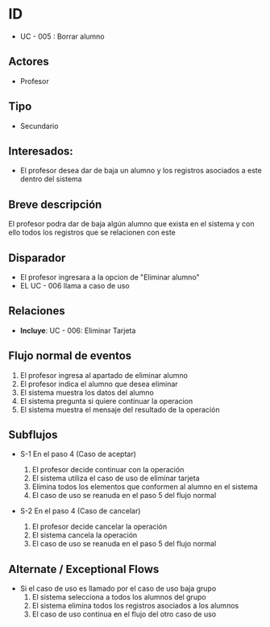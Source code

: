 # ID
- UC - 005 : Borrar alumno
   
## Actores
 * Profesor
    
## Tipo 
 * Secundario
   
## Interesados:
- El profesor desea dar de baja un alumno y los registros asociados a este dentro del sistema
  
## Breve descripción
El profesor podra dar de baja algún alumno que exista en el sistema y con ello todos los registros que se relacionen con este

## Disparador
- El profesor ingresara a la opcion de "Eliminar alumno" 
- EL UC - 006 llama a caso de uso

## Relaciones
- **Incluye**: UC - 006: Eliminar Tarjeta

## Flujo normal de eventos
1. El profesor ingresa al apartado de eliminar alumno
2. El profesor indica el alumno que desea eliminar
3. El sistema muestra los datos del alumno
4. El sistema pregunta si quiere continuar la operacion
5. El sistema muestra el mensaje del resultado de la operación
   
## Subflujos

- S-1 En el paso 4 (Caso de aceptar)
  1. El profesor decide continuar con la operación
  2. El sistema utiliza el caso de uso de eliminar tarjeta
  3. Elimina todos los elementos que conformen al alumno en el sistema
  4. El caso de uso se reanuda en el paso 5 del flujo normal

- S-2 En el paso 4 (Caso de cancelar)
  1. El profesor decide cancelar la operación
  1. El sistema cancela la operación
  1. El caso de uso se reanuda en el paso 5 del flujo normal

## Alternate / Exceptional Flows
- Si el caso de uso es llamado por el caso de uso baja grupo
   1. El sistema selecciona a todos los alumnos del grupo
   2. El sistema elimina todos los registros asociados a los alumnos
   3. El caso de uso continua en el flujo del otro caso de uso
